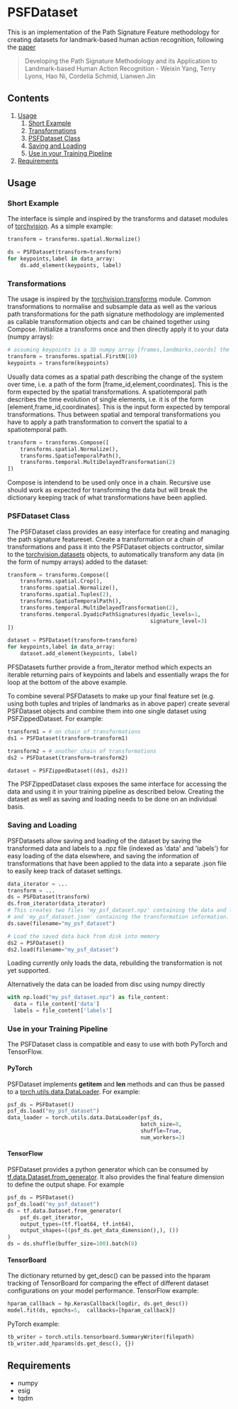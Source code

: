 # PSFDataset
This is an implementation of the Path Signature Feature methodology for creating datasets for landmark-based human action recognition, following the [paper](https://arxiv.org/abs/1707.03993)
> Developing the Path Signature Methodology and its Application to Landmark-based Human Action Recognition - Weixin Yang, Terry Lyons, Hao Ni, Cordelia Schmid, Lianwen Jin

## Contents
1. [Usage](#usage)
   1. [Short Example](#short-example)
   2. [Transformations](#transformations)
   3. [PSFDataset Class](#psfdataset-class)
   4. [Saving and Loading](#saving-and-loading)
   5. [Use in your Training Pipeline](#use-in-your-training-pipeline)
2. [Requirements](#requirements)

## Usage
### Short Example
The interface is simple and inspired by the transforms and dataset modules of [torchvision](https://pytorch.org/docs/stable/torchvision/index.html). As a simple example: 
```python
transform = transforms.spatial.Normalize()

ds = PSFDataset(transform=transform)
for keypoints,label in data_array:
	ds.add_element(keypoints, label)
```
### Transformations
The usage is inspired by the [torchvision.transforms](https://pytorch.org/docs/stable/torchvision/transforms.html) module. Common transformations to normalise and subsample data as well as the various path transformations for the path signature methodology are implemented as callable transformation objects and can be chained together using Compose.
Initialize a transforms once and then directly apply it to your data (numpy arrays):
```python
# assuming keypoints is a 3D numpy array [frames,landmarks,coords] the following will extract the first 10 frames from the array. 
transform = transforms.spatial.FirstN(10)
keypoints = transform(keypoints)
```

Usually data comes as a spatial path describing the change of the system over time, i.e. a path of the form [frame_id,element,coordinates]. This is the form expected by the spatial transformations. A spatiotemporal path describes the time evolution of single elements, i.e. it is of the form [element,frame_id,coordinates]. This is the input form expected by temporal transformations. Thus between spatial and temporal transformations you have to apply a path transformation to convert the spatial to a spatiotemporal path.
```python
transform = transforms.Compose([
    transforms.spatial.Normalize(),
    transforms.SpatioTemporalPath(),
    transforms.temporal.MultiDelayedTransformation(2)
])
```
Compose is intendend to be used only once in a chain. Recursive use should work as expected for transforming the data but will break the dictionary keeping track of what transformations have been applied. 

### PSFDataset Class
The PSFDataset class provides an easy interface for creating and managing the path signature featureset. Create a transformation or a chain of transformations and pass it into the PSFDataset objects contructor, similar to the [torchvision.datasets](https://pytorch.org/docs/stable/torchvision/datasets.html) objects, to automatically transform any data (in the form of numpy arrays) added to the dataset: 
```python
transform = transforms.Compose([
    transforms.spatial.Crop(),
    transforms.spatial.Normalize(),
    transforms.spatial.Tuples(2),
    transforms.SpatioTemporalPath(),
    transforms.temporal.MultiDelayedTransformation(2),
    transforms.temporal.DyadicPathSignatures(dyadic_levels=1,
                                             signature_level=3)
])

dataset = PSFDataset(transform=transform)
for keypoints,label in data_array:
	dataset.add_element(keypoints, label)
```
PFSDatasets further provide a from_iterator method which expects an iterable returning pairs of keypoints and labels and essentially wraps the for loop at the bottom of the above example.

To combine several PSFDatasets to make up your final feature set (e.g. using both tuples and triples of landmarks as in above paper) create several PSFDataset objects and combine them into one single dataset using PSFZippedDataset. For example:
```python
transform1 = # on chain of transformations
ds1 = PSFDataset(transform=transform1)

transform2 = # another chain of transformations
ds2 = PSFDataset(transform=transform2)

dataset = PSFZippedDataset((ds1, ds2))
```
The PSFZippedDataset class exposes the same interface for accessing the data and using it in your training pipeline as described below. Creating the dataset as well as saving and loading needs to be done on an individual basis.


### Saving and Loading
PSFDatasets allow saving and loading of the dataset by saving the transformed data and labels to a .npz file (indexed as 'data' and 'labels') for easy loading of the data elsewhere, and saving the information of transformations that have been applied to the data into a separate .json file to easily keep track of dataset settings.
```python
data_iterator = ...
transform = ...
ds = PSFDataset(transform)
ds.from_iterator(data_iterator)
# This creates two files 'my_psf_dataset.npz' containing the data and labels
# and 'my_psf_dataset.json' containing the transformation information.
ds.save(filename="my_psf_dataset")

# Load the saved data back from disk into memory
ds2 = PSFDataset()
ds2.load(filename="my_psf_dataset")
```
Loading currently only loads the data, rebuilding the transformation is not yet supported.

Alternatively the data can be loaded from disc using numpy directly
```python
with np.load("my_psf_dataset.npz") as file_content:
  data = file_content['data']
  labels = file_content['labels']
```

### Use in your Training Pipeline
The PSFDataset class is compatible and easy to use with both PyTorch and TensorFlow.
#### PyTorch
PSFDataset implements __getitem__ and __len__ methods and can thus be  passed to a [torch.utils.data.DataLoader](https://pytorch.org/docs/stable/data.html#torch.utils.data.DataLoader). For example:
```python
psf_ds = PSFDataset()
psf_ds.load("my_psf_dataset")
data_loader = torch.utils.data.DataLoader(psf_ds,
                                          batch_size=8,
										  shuffle=True,
                                          num_workers=2)
```
#### TensorFlow
PSFDataset provides a python generator which can be consumed by [tf.data.Dataset.from_generator](https://www.tensorflow.org/api_docs/python/tf/data/Dataset#from_generator). It also provides the final feature dimension to define the output shape. For example
```python
psf_ds = PSFDataset()
psf_ds.load("my_psf_dataset")
ds = tf.data.Dataset.from_generator(
    psf_ds.get_iterator, 
    output_types=(tf.float64, tf.int64), 
    output_shapes=((psf_ds.get_data_dimension(),), ())
)
ds = ds.shuffle(buffer_size=100).batch(8)
```

#### TensorBoard
The dictionary returned by get_desc() can be passed into the hparam tracking of TensorBoard for comparing the effect of different dataset configurations on your model performance.
TensorFlow example:
```python
hparam_callback = hp.KerasCallback(logdir, ds.get_desc())
model.fit(ds, epochs=5,  callbacks=[hparam_callback])
```
PyTorch example:
```python
tb_writer = torch.utils.tensorboard.SummaryWriter(filepath)
tb_writer.add_hparams(ds.get_desc(), {})
```

## Requirements
* numpy
* esig
* tqdm
